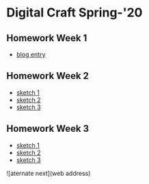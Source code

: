 # Digital Craft Spring-'20

## Homework Week 1
* [blog entry](https://www.openprocessing.org/sketch/566877)

## Homework Week 2
* [sketch 1]()
* [sketch 2]()
* [sketch 3]()

## Homework Week 3
* [sketch 1]()
* [sketch 2]()
* [sketch 3]()

![aternate next](web address)
